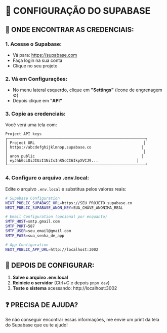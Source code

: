 # 🔧 CONFIGURAÇÃO DO SUPABASE

## 📍 **ONDE ENCONTRAR AS CREDENCIAIS:**

### **1. Acesse o Supabase:**
- Vá para: https://supabase.com
- Faça login na sua conta
- Clique no seu projeto

### **2. Vá em Configurações:**
- No menu lateral esquerdo, clique em **"Settings"** (ícone de engrenagem ⚙️)
- Depois clique em **"API"**

### **3. Copie as credenciais:**
Você verá uma tela com:

```
Project API keys
┌─────────────────────────────────────────────────────────────┐
│ Project URL                                                │
│ https://abcdefghijklmnop.supabase.co                      │
│                                                            │
│ anon public                                               │
│ eyJhbGciOiJIUzI1NiIsInR5cCI6IkpXVCJ9...                 │
└─────────────────────────────────────────────────────────────┘
```

### **4. Configure o arquivo .env.local:**

Edite o arquivo `.env.local` e substitua pelos valores reais:

```bash
# Supabase Configuration
NEXT_PUBLIC_SUPABASE_URL=https://SEU_PROJETO.supabase.co
NEXT_PUBLIC_SUPABASE_ANON_KEY=SUA_CHAVE_ANONIMA_REAL

# Email Configuration (opcional por enquanto)
SMTP_HOST=smtp.gmail.com
SMTP_PORT=587
SMTP_USER=seu_email@gmail.com
SMTP_PASS=sua_senha_de_app

# App Configuration
NEXT_PUBLIC_APP_URL=http://localhost:3002
```

## 🚀 **DEPOIS DE CONFIGURAR:**

1. **Salve o arquivo .env.local**
2. **Reinicie o servidor** (Ctrl+C e depois `pnpm dev`)
3. **Teste o sistema** acessando: http://localhost:3002

## ❓ **PRECISA DE AJUDA?**

Se não conseguir encontrar essas informações, me envie um print da tela do Supabase que eu te ajudo! 